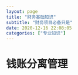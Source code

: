 ```yaml
---
layout: page
title: "财务基础知识"
subtitle: "财务项目必备只是"
date: 2020-12-16 22:08:05
categories: ["专业知识"]
---
```


# 钱账分离管理